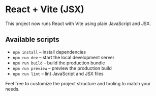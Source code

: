 # React + Vite (JSX)

This project now runs React with Vite using plain JavaScript and JSX.

## Available scripts

- `npm install` – install dependencies
- `npm run dev` – start the local development server
- `npm run build` – build the production bundle
- `npm run preview` – preview the production build
- `npm run lint` – lint JavaScript and JSX files

Feel free to customize the project structure and tooling to match your needs.
